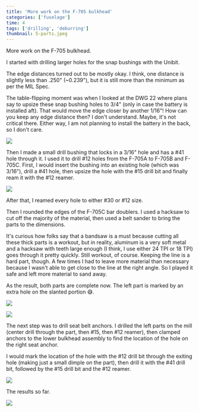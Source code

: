 ```yaml
---
title: 'More work on the F-705 bulkhead'
categories: ['fuselage']
time: 4
tags: ['drilling', 'deburring']
thumbnail: 5-parts.jpeg
---
```


More work on the F-705 bulkhead.

<!-- more -->

I started with drilling larger holes for the snap bushings with the Unibit.

The edge distances turned out to be mostly okay. I think, one distance is slightly less than .250" (~0.239"), but it is still more than the minimum as per the MIL Spec.

The table-flipping moment was when I looked at the DWG 22 where plans say to upsize these snap bushing holes to 3/4" (only in case the battery is installed aft). That would move the edge closer by another 1/16"! How can you keep any edge distance then? I don't understand. Maybe, it's not critical there. Either way, I am not planning to install the battery in the back, so I don't care.

![](0-bushing-holes.jpeg)

Then I made a small drill bushing that locks in a 3/16" hole and has a #41 hole through it. I used it to drill #12 holes from the F-705A to F-705B and F-705C. First, I would insert the bushing into an existing hole (which was 3/16"), drill a #41 hole, then upsize the hole with the #15 drill bit and finally ream it with the #12 reamer.

![](1-drill-bushing.jpeg)

After that, I reamed every hole to either #30 or #12 size.

Then I rounded the edges of the F-705C bar doublers. I used a hacksaw to cut off the majority of the material, then used a belt sander to bring the parts to the dimensions.

It's curious how folks say that a bandsaw is a must because cutting all these thick parts is a workout, but in reality, aluminum is a very soft metal and a hacksaw with teeth large enough (I think, I use either 24 TPI or 18 TPI) goes through it pretty quickly. Still workout, of course. Keeping the line is a hard part, though. A few times I had to leave more material than necessary because I wasn't able to get close to the line at the right angle. So I played it safe and left more material to sand away.

As the result, both parts are complete now. The left part is marked by an extra hole on the slanted portion 😅.

![](2-rounded-edges.jpeg)

![](3-parts-assembled.jpeg)

The next step was to drill seat belt anchors. I drilled the left parts on the mill (center drill through the part, then #15, then #12 reamer), then clamped anchors to the lower bulkhead assembly to find the location of the hole on the right seat anchor.

I would mark the location of the hole with the #12 drill bit through the exiting hole (making just a small dimple on the part), then drill it with the #41 drill bit, followed by the #15 drill bit and the #12 reamer.

![](4-clamping-brackets.jpeg)

The results so far.

![](5-parts.jpeg)
